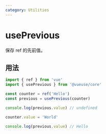 ```yaml
---
category: Utilities
---
```


# usePrevious

保存 ref 的先前值。

## 用法

```ts
import { ref } from 'vue'
import { usePrevious } from '@vueuse/core'

const counter = ref('Hello')
const previous = usePrevious(counter)

console.log(previous.value) // undefined

counter.value = 'World'

console.log(previous.value) // Hello
```
